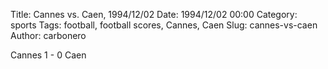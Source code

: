Title: Cannes vs. Caen, 1994/12/02
Date: 1994/12/02 00:00
Category: sports
Tags: football, football scores, Cannes, Caen
Slug: cannes-vs-caen
Author: carbonero


Cannes 1 - 0 Caen
